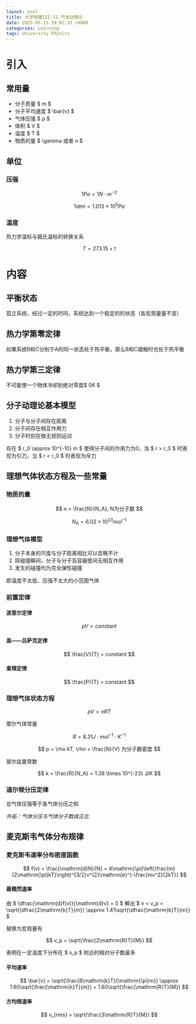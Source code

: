 ```yaml
---
layout: post
title: 大学物理III-11.气体动理论
date: 2025-05-15 19:02:33 +0800
categories: Learning
tags: University Physics
---
```

# 引入

## 常用量

- 分子质量 $ m $
- 分子平均速度 $ \bar{v} $
- 气体压强 $ p $
- 体积 $ V $
- 温度 $ T $
- 物质的量 $ \gamma 或者 n $

## 单位

### 压强

$$ 1Pa = 1N \cdot m^{-2} $$

$$ 1atm = 1.013 \times 10^5Pa $$

### 温度

热力学温标与摄氏温标的转换关系

$$ T = 273.15 + t $$

# 内容

## 平衡状态

孤立系统，经过一定的时间，系统达到一个稳定的的状态（各宏观量量不变）

## 热力学第零定律

如果系统B和C分别于A的同一状态处于热平衡，那么B和C接触时也处于热平衡

## 热力学第三定律

不可能使一个物体冷却到绝对零度$ 0K $

## 分子动理论基本模型

1. 分子与分子间存在距离
2. 分子间存在相互作用力
3. 分子时刻在做无规则运动

存在 $ r_0 \approx 10^{-10} m $ 使得分子间的作用力为0，当 $ r > r_0 $ 时表现为引力，当 $ r < r_0 $ 时表现为斥力

## 理想气体状态方程及一些常量

### 物质的量

$$ n = \frac{N}{N_A}, N为分子数 $$

$$ N_A = 6.02 \times 10^{23} mol^{-1} $$

### 理想气体模型

1. 分子本身的尺度与分子距离相比可以忽略不计
2. 除碰撞瞬间，分子与分子及容器壁间无相互作用
3. 发生的碰撞均为完全弹性碰撞

即温度不太低、压强不太大的小范围气体

### 前置定律

#### 波意尔定律

$$ pV = constant $$

#### 盖——吕萨克定律

$$ \frac{V}{T} = constant $$

#### 查理定律

$$ \frac{P}{T} = constant $$

### 理想气体状态方程

$$ pV = nRT $$

摩尔气体常量

$$ R = 8.31J \cdot mol^{-1} \cdot K^{-1} $$

$$ p = \rho kT, \rho = \frac{N}{V} 为分子数密度 $$

玻尔兹曼常数

$$ k = \frac{R}{N_A} = 1.38 \times 10^{-23} J/K $$

### 道尔顿分压定律

总气体压强等于各气体分压之和

*外拓：气体分压与气体分子数成正比*

## 麦克斯韦气体分布规律

### 麦克斯韦速率分布密度函数

$$ f(v) = \frac{\mathrm{d}N}{N} = 4\mathrm{\pi}\left(\frac{m}{2\mathrm{\pi}kT}\right)^{3/2}v^{2}\mathrm{e}^{-\frac{mv^2}{2kT}} $$

#### 最概然速率

由 $ \dfrac{\mathrm{d}f(v)}{\mathrm{d}v} = 0 $ 解出 $ v = v_p = \sqrt{\dfrac{2\mathrm{k}T}{m}} \approx 1.41\sqrt{\dfrac{\mathrm{k}T}{m}} $

替换为宏观量有

$$ v_p = \sqrt{\frac{2\mathrm{R}T}{M}} $$

表明在一定温度下分布在 $ v_p $ 附近的相对分子数最多

#### 平均速率

$$ \bar{v} = \sqrt{\frac{8\mathrm{k}T}{\mathrm{\pi}m}} \approx 1.60\sqrt{\frac{\mathrm{k}T}{m}} = 1.60\sqrt{\frac{\mathrm{R}T}{M}} $$

#### 方均根速率

$$ v_{rms} = \sqrt{\frac{3\mathrm{R}T}{M}} $$

